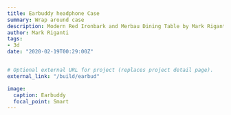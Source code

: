 ```yaml
---
title: Earbuddy headphone Case
summary: Wrap around case	 
description: Modern Red Ironbark and Merbau Dining Table by Mark Riganti 
author: Mark Riganti 
tags:
- 3d
date: "2020-02-19T00:29:00Z"


# Optional external URL for project (replaces project detail page).
external_link: "/build/earbud"

image:
  caption: Earbuddy
  focal_point: Smart
---
```


